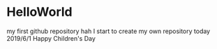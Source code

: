 # HelloWorld
my first github repository   hah I start to create my own repository today 2019/6/1 Happy Children's Day
